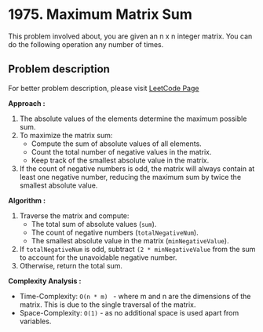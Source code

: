 # 1975. Maximum Matrix Sum

This problem involved about, you are given an n x n integer matrix. You can do the following operation any number of times.

## Problem description

For better problem description, please visit [LeetCode Page](https://leetcode.com/problems/maximum-matrix-sum/description/)

**Approach :**<br/>

1. The absolute values of the elements determine the maximum possible sum.
2. To maximize the matrix sum:
    - Compute the sum of absolute values of all elements.
    - Count the total number of negative values in the matrix.
    - Keep track of the smallest absolute value in the matrix.
3. If the count of negative numbers is odd, the matrix will always contain at least one negative number, reducing the maximum sum by twice the smallest absolute value.

**Algorithm :**<br/>

1. Traverse the matrix and compute:
    - The total sum of absolute values (`sum`).
    - The count of negative numbers (`totalNegativeNum`).
    - The smallest absolute value in the matrix (`minNegativeValue`).
2. If `totalNegativeNum` is odd, subtract `(2 * minNegativeValue` from the sum to account for the unavoidable negative number.
3. Otherwise, return the total sum.

**Complexity Analysis :**<br/>

-   Time-Complexity: `O(n * m) ` - where m and n are the dimensions of the matrix. This is due to the single traversal of the matrix.
-   Space-Complexity: `O(1)` - as no additional space is used apart from variables.
